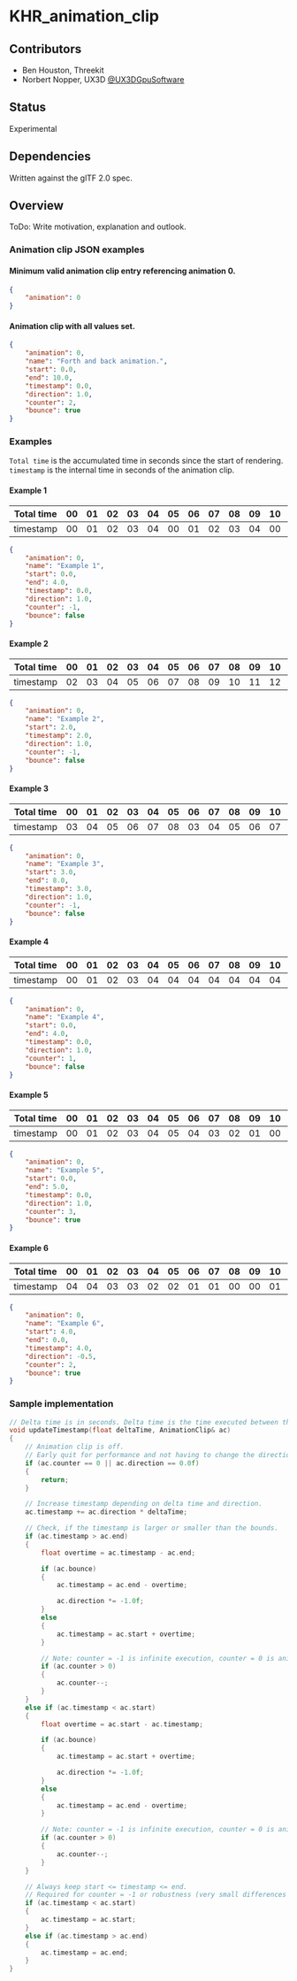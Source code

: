 # KHR\_animation\_clip

## Contributors

* Ben Houston, Threekit
* Norbert Nopper, UX3D [@UX3DGpuSoftware](https://twitter.com/UX3DGpuSoftware)

## Status

Experimental

## Dependencies

Written against the glTF 2.0 spec.

## Overview

ToDo: Write motivation, explanation and outlook.

### Animation clip JSON examples

#### Minimum valid animation clip entry referencing animation 0.

```json
{
	"animation": 0
}
```

#### Animation clip with all values set.

```json
{
	"animation": 0,
	"name": "Forth and back animation.",
	"start": 0.0,
	"end": 10.0,
	"timestamp": 0.0,
	"direction": 1.0,
	"counter": 2,
	"bounce": true
}
```

### Examples

`Total time` is the accumulated time in seconds since the start of rendering.  
`timestamp` is the internal time in seconds of the animation clip.  

#### Example 1

|Total time|00|01|02|03|04|05|06|07|08|09|10|11|12|13|14|15|16|17|18|19|20|
|----------|--|--|--|--|--|--|--|--|--|--|--|--|--|--|--|--|--|--|--|--|--|
|timestamp |00|01|02|03|04|00|01|02|03|04|00|01|02|03|04|00|01|02|03|04|00|

```json
{
	"animation": 0,
	"name": "Example 1",
	"start": 0.0,
	"end": 4.0,
	"timestamp": 0.0,
	"direction": 1.0,
	"counter": -1,
	"bounce": false
}
```

#### Example 2

|Total time|00|01|02|03|04|05|06|07|08|09|10|11|12|13|14|15|16|17|18|19|20|
|----------|--|--|--|--|--|--|--|--|--|--|--|--|--|--|--|--|--|--|--|--|--|
|timestamp |02|03|04|05|06|07|08|09|10|11|12|13|14|15|16|17|18|19|20|21|22|

```json
{
	"animation": 0,
	"name": "Example 2",
	"start": 2.0,
	"timestamp": 2.0,
	"direction": 1.0,
	"counter": -1,
	"bounce": false
}
```

#### Example 3

|Total time|00|01|02|03|04|05|06|07|08|09|10|11|12|13|14|15|16|17|18|19|20|
|----------|--|--|--|--|--|--|--|--|--|--|--|--|--|--|--|--|--|--|--|--|--|
|timestamp |03|04|05|06|07|08|03|04|05|06|07|08|03|04|05|06|07|08|03|04|05|

```json
{
	"animation": 0,
	"name": "Example 3",
	"start": 3.0,
	"end": 8.0,
	"timestamp": 3.0,
	"direction": 1.0,
	"counter": -1,
	"bounce": false
}
```

#### Example 4

|Total time|00|01|02|03|04|05|06|07|08|09|10|11|12|13|14|15|16|17|18|19|20|
|----------|--|--|--|--|--|--|--|--|--|--|--|--|--|--|--|--|--|--|--|--|--|
|timestamp |00|01|02|03|04|04|04|04|04|04|04|04|04|04|04|04|04|04|04|04|04|

```json
{
	"animation": 0,
	"name": "Example 4",
	"start": 0.0,
	"end": 4.0,
	"timestamp": 0.0,
	"direction": 1.0,
	"counter": 1,
	"bounce": false
}
```

#### Example 5

|Total time|00|01|02|03|04|05|06|07|08|09|10|11|12|13|14|15|16|17|18|19|20|
|----------|--|--|--|--|--|--|--|--|--|--|--|--|--|--|--|--|--|--|--|--|--|
|timestamp |00|01|02|03|04|05|04|03|02|01|00|01|02|03|04|05|05|05|05|05|05|

```json
{
	"animation": 0,
	"name": "Example 5",
	"start": 0.0,
	"end": 5.0,
	"timestamp": 0.0,
	"direction": 1.0,
	"counter": 3,
	"bounce": true
}
```

#### Example 6

|Total time|00|01|02|03|04|05|06|07|08|09|10|11|12|13|14|15|16|17|18|19|20|
|----------|--|--|--|--|--|--|--|--|--|--|--|--|--|--|--|--|--|--|--|--|--|
|timestamp |04|04|03|03|02|02|01|01|00|00|01|01|02|02|03|03|04|04|04|04|04|

```json
{
	"animation": 0,
	"name": "Example 6",
	"start": 4.0,
	"end": 0.0,
	"timestamp": 4.0,
	"direction": -0.5,
	"counter": 2,
	"bounce": true
}
```

### Sample implementation

```cpp
// Delta time is in seconds. Delta time is the time executed between the current and last frame.
void updateTimestamp(float deltaTime, AnimationClip& ac)
{
	// Animation clip is off.
	// Early quit for performance and not having to change the direction value.
	if (ac.counter == 0 || ac.direction == 0.0f)
	{
		return;
	}

	// Increase timestamp depending on delta time and direction.
	ac.timestamp += ac.direction * deltaTime;

	// Check, if the timestamp is larger or smaller than the bounds.	
	if (ac.timestamp > ac.end)
	{
		float overtime = ac.timestamp - ac.end;

		if (ac.bounce)
		{
			ac.timestamp = ac.end - overtime;

			ac.direction *= -1.0f;
		}
		else
		{
			ac.timestamp = ac.start + overtime;
		}

		// Note: counter = -1 is infinite execution, counter = 0 is animation off.
		if (ac.counter > 0)
		{
			ac.counter--;
		}
	}
	else if (ac.timestamp < ac.start)
	{
		float overtime = ac.start - ac.timestamp;

		if (ac.bounce)
		{
			ac.timestamp = ac.start + overtime;

			ac.direction *= -1.0f;
		}
		else
		{
			ac.timestamp = ac.end - overtime;
		}

		// Note: counter = -1 is infinite execution, counter = 0 is animation off.
		if (ac.counter > 0)
		{
			ac.counter--;
		}
	}

	// Always keep start <= timestamp <= end.
	// Required for counter = -1 or robustness (very small differences between start and end).
	if (ac.timestamp < ac.start)
	{
		ac.timestamp = ac.start;
	}
	else if (ac.timestamp > ac.end)
	{
		ac.timestamp = ac.end;
	}
}
```
